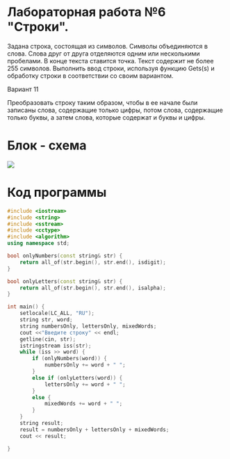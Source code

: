 # **Лабораторная работа №6 "Строки".**

Задана строка, состоящая из символов. Символы
объединяются в слова. Слова друг от друга отделяются
одним или несколькими пробелами. В конце текста ставится
точка. Текст содержит не более 255 символов. Выполнить
ввод строки, используя функцию Gets(s) и обработку
строки в соответствии со своим вариантом.

Вариант 11

Преобразовать строку таким образом, чтобы в ее
начале были записаны слова, содержащие только цифры,
потом слова, содержащие только буквы, а затем слова,
которые содержат и буквы и цифры.

# Блок - схема
![](https://sun9-18.userapi.com/impg/2t1KgPzEYMGgRMaCu3s-FeGUaGv0YaNJCEzy2A/cqGwYe_fBc0.jpg?size=736x626&quality=95&sign=34ab1183eac340ba23e46f9d51bca34f&type=album)

# Код программы 
```cpp
#include <iostream>
#include <string>
#include <sstream>
#include <cctype>
#include <algorithm>
using namespace std;

bool onlyNumbers(const string& str) {
	return all_of(str.begin(), str.end(), isdigit);
}

bool onlyLetters(const string& str) {
	return all_of(str.begin(), str.end(), isalpha);
}

int main() {
	setlocale(LC_ALL, "RU");
	string str, word;
	string numbersOnly, lettersOnly, mixedWords;
	cout <<"Введите строку" << endl;
	getline(cin, str);
	istringstream iss(str);
	while (iss >> word) {
		if (onlyNumbers(word)) {
			numbersOnly += word + " ";
		}
		else if (onlyLetters(word)) {
			lettersOnly += word + " ";
		}
		else {
			mixedWords += word + " ";
		}
	}
	string result;
	result = numbersOnly + lettersOnly + mixedWords;
	cout << result;

}
```


